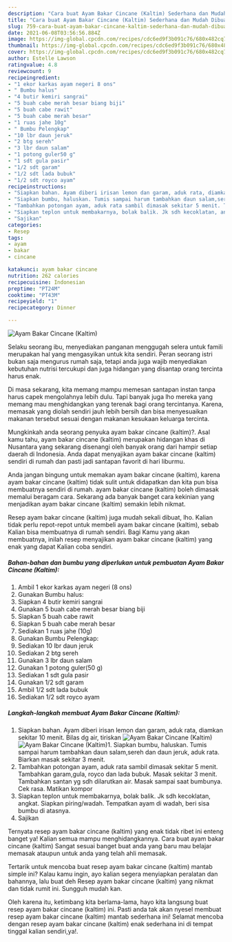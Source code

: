```yaml
---
description: "Cara buat Ayam Bakar Cincane (Kaltim) Sederhana dan Mudah Dibuat"
title: "Cara buat Ayam Bakar Cincane (Kaltim) Sederhana dan Mudah Dibuat"
slug: 759-cara-buat-ayam-bakar-cincane-kaltim-sederhana-dan-mudah-dibuat
date: 2021-06-08T03:56:56.884Z
image: https://img-global.cpcdn.com/recipes/cdc6ed9f3b091c76/680x482cq70/ayam-bakar-cincane-kaltim-foto-resep-utama.jpg
thumbnail: https://img-global.cpcdn.com/recipes/cdc6ed9f3b091c76/680x482cq70/ayam-bakar-cincane-kaltim-foto-resep-utama.jpg
cover: https://img-global.cpcdn.com/recipes/cdc6ed9f3b091c76/680x482cq70/ayam-bakar-cincane-kaltim-foto-resep-utama.jpg
author: Estelle Lawson
ratingvalue: 4.8
reviewcount: 9
recipeingredient:
- "1 ekor karkas ayam negeri 8 ons"
- " Bumbu halus"
- "4 butir kemiri sangrai"
- "5 buah cabe merah besar biang biji"
- "5 buah cabe rawit"
- "5 buah cabe merah besar"
- "1 ruas jahe 10g"
- " Bumbu Pelengkap"
- "10 lbr daun jeruk"
- "2 btg sereh"
- "3 lbr daun salam"
- "1 potong guler50 g"
- "1 sdt gula pasir"
- "1/2 sdt garam"
- "1/2 sdt lada bubuk"
- "1/2 sdt royco ayam"
recipeinstructions:
- "Siapkan bahan. Ayam diberi irisan lemon dan garam, aduk rata, diamkan sekitar 10 menit. Bilas dg air, tiriskan"
- "Siapkan bumbu, haluskan. Tumis sampai harum tambahkan daun salam,sereh dan daun jeruk, aduk rata. Biarkan masak sekitar 3 menit."
- "Tambahkan potongan ayam, aduk rata sambil dimasak sekitar 5 menit. Tambahkan garam,gula, royco dan lada bubuk. Masak sekitar 3 menit. Tambahkan santan yg sdh dilarutkan air. Masak sampai saat bumbunya. Cek rasa. Matikan kompor"
- "Siapkan teplon untuk membakarnya, bolak balik. Jk sdh kecoklatan, angkat. Siapkan piring/wadah. Tempatkan ayam di wadah, beri sisa bumbu di atasnya."
- "Sajikan"
categories:
- Resep
tags:
- ayam
- bakar
- cincane

katakunci: ayam bakar cincane 
nutrition: 262 calories
recipecuisine: Indonesian
preptime: "PT24M"
cooktime: "PT43M"
recipeyield: "1"
recipecategory: Dinner

---
```



![Ayam Bakar Cincane (Kaltim)](https://img-global.cpcdn.com/recipes/cdc6ed9f3b091c76/680x482cq70/ayam-bakar-cincane-kaltim-foto-resep-utama.jpg)

Selaku seorang ibu, menyediakan panganan menggugah selera untuk famili merupakan hal yang mengasyikan untuk kita sendiri. Peran seorang istri bukan saja mengurus rumah saja, tetapi anda juga wajib menyediakan kebutuhan nutrisi tercukupi dan juga hidangan yang disantap orang tercinta harus enak.

Di masa  sekarang, kita memang mampu memesan santapan instan tanpa harus capek mengolahnya lebih dulu. Tapi banyak juga lho mereka yang memang mau menghidangkan yang terenak bagi orang tercintanya. Karena, memasak yang diolah sendiri jauh lebih bersih dan bisa menyesuaikan makanan tersebut sesuai dengan makanan kesukaan keluarga tercinta. 



Mungkinkah anda seorang penyuka ayam bakar cincane (kaltim)?. Asal kamu tahu, ayam bakar cincane (kaltim) merupakan hidangan khas di Nusantara yang sekarang disenangi oleh banyak orang dari hampir setiap daerah di Indonesia. Anda dapat menyajikan ayam bakar cincane (kaltim) sendiri di rumah dan pasti jadi santapan favorit di hari liburmu.

Anda jangan bingung untuk memakan ayam bakar cincane (kaltim), karena ayam bakar cincane (kaltim) tidak sulit untuk didapatkan dan kita pun bisa membuatnya sendiri di rumah. ayam bakar cincane (kaltim) boleh dimasak memalui beragam cara. Sekarang ada banyak banget cara kekinian yang menjadikan ayam bakar cincane (kaltim) semakin lebih nikmat.

Resep ayam bakar cincane (kaltim) juga mudah sekali dibuat, lho. Kalian tidak perlu repot-repot untuk membeli ayam bakar cincane (kaltim), sebab Kalian bisa membuatnya di rumah sendiri. Bagi Kamu yang akan membuatnya, inilah resep menyajikan ayam bakar cincane (kaltim) yang enak yang dapat Kalian coba sendiri.

<!--inarticleads1-->

##### Bahan-bahan dan bumbu yang diperlukan untuk pembuatan Ayam Bakar Cincane (Kaltim):

1. Ambil 1 ekor karkas ayam negeri (8 ons)
1. Gunakan  Bumbu halus:
1. Siapkan 4 butir kemiri sangrai
1. Gunakan 5 buah cabe merah besar biang biji
1. Siapkan 5 buah cabe rawit
1. Siapkan 5 buah cabe merah besar
1. Sediakan 1 ruas jahe (10g)
1. Gunakan  Bumbu Pelengkap:
1. Sediakan 10 lbr daun jeruk
1. Sediakan 2 btg sereh
1. Gunakan 3 lbr daun salam
1. Gunakan 1 potong guler(50 g)
1. Sediakan 1 sdt gula pasir
1. Gunakan 1/2 sdt garam
1. Ambil 1/2 sdt lada bubuk
1. Sediakan 1/2 sdt royco ayam




<!--inarticleads2-->

##### Langkah-langkah membuat Ayam Bakar Cincane (Kaltim):

1. Siapkan bahan. Ayam diberi irisan lemon dan garam, aduk rata, diamkan sekitar 10 menit. Bilas dg air, tiriskan
<img src="https://img-global.cpcdn.com/steps/13f73993e2204038/160x128cq70/ayam-bakar-cincane-kaltim-langkah-memasak-1-foto.jpg" alt="Ayam Bakar Cincane (Kaltim)"><img src="https://img-global.cpcdn.com/steps/3e2094451b21fbb9/160x128cq70/ayam-bakar-cincane-kaltim-langkah-memasak-1-foto.jpg" alt="Ayam Bakar Cincane (Kaltim)">1. Siapkan bumbu, haluskan. Tumis sampai harum tambahkan daun salam,sereh dan daun jeruk, aduk rata. Biarkan masak sekitar 3 menit.
1. Tambahkan potongan ayam, aduk rata sambil dimasak sekitar 5 menit. Tambahkan garam,gula, royco dan lada bubuk. Masak sekitar 3 menit. Tambahkan santan yg sdh dilarutkan air. Masak sampai saat bumbunya. Cek rasa. Matikan kompor
1. Siapkan teplon untuk membakarnya, bolak balik. Jk sdh kecoklatan, angkat. Siapkan piring/wadah. Tempatkan ayam di wadah, beri sisa bumbu di atasnya.
1. Sajikan




Ternyata resep ayam bakar cincane (kaltim) yang enak tidak ribet ini enteng banget ya! Kalian semua mampu menghidangkannya. Cara buat ayam bakar cincane (kaltim) Sangat sesuai banget buat anda yang baru mau belajar memasak ataupun untuk anda yang telah ahli memasak.

Tertarik untuk mencoba buat resep ayam bakar cincane (kaltim) mantab simple ini? Kalau kamu ingin, ayo kalian segera menyiapkan peralatan dan bahannya, lalu buat deh Resep ayam bakar cincane (kaltim) yang nikmat dan tidak rumit ini. Sungguh mudah kan. 

Oleh karena itu, ketimbang kita berlama-lama, hayo kita langsung buat resep ayam bakar cincane (kaltim) ini. Pasti anda tak akan nyesel membuat resep ayam bakar cincane (kaltim) mantab sederhana ini! Selamat mencoba dengan resep ayam bakar cincane (kaltim) enak sederhana ini di tempat tinggal kalian sendiri,ya!.

